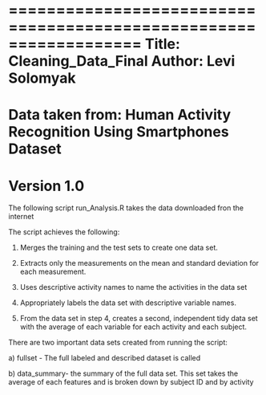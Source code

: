 ==================================================================
Title: Cleaning_Data_Final 
Author: Levi Solomyak
==================================================================
Data taken from: Human Activity Recognition Using Smartphones Dataset
==================================================================
Version 1.0
==================================================================
The following script run_Analysis.R takes the data downloaded fron the internet

The script achieves the following:

1) Merges the training and the test sets to create one data set.

2) Extracts only the measurements on the mean and standard deviation for each measurement.

3) Uses descriptive activity names to name the activities in the data set

4) Appropriately labels the data set with descriptive variable names.

5) From the data set in step 4, creates a second, independent tidy data set with the average of each variable for each activity and each subject.

There are two important data sets created from running the script: 

a) fullset - The full labeled and described dataset is called

b) data_summary- the summary of the full data set. This set takes the average of each features and is broken down by subject ID  and by activity 
